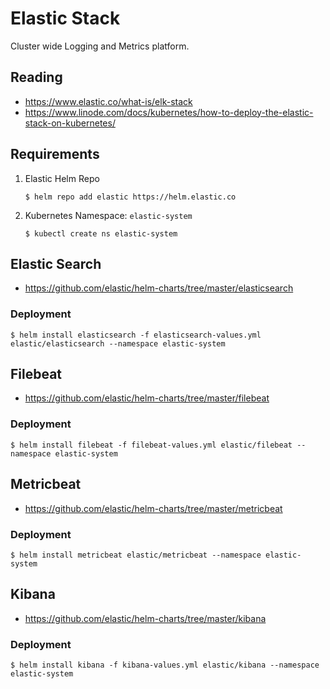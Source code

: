 # Elastic Stack

Cluster wide Logging and Metrics platform.

## Reading

- https://www.elastic.co/what-is/elk-stack
- https://www.linode.com/docs/kubernetes/how-to-deploy-the-elastic-stack-on-kubernetes/

## Requirements

1. Elastic Helm Repo

    ```shell
    $ helm repo add elastic https://helm.elastic.co
    ```

2. Kubernetes Namespace: `elastic-system`

    ```shell
    $ kubectl create ns elastic-system
    ```

## Elastic Search

- https://github.com/elastic/helm-charts/tree/master/elasticsearch

### Deployment

```shell
$ helm install elasticsearch -f elasticsearch-values.yml elastic/elasticsearch --namespace elastic-system 
```

## Filebeat

- https://github.com/elastic/helm-charts/tree/master/filebeat

### Deployment

```shell
$ helm install filebeat -f filebeat-values.yml elastic/filebeat --namespace elastic-system 
```

## Metricbeat

- https://github.com/elastic/helm-charts/tree/master/metricbeat

### Deployment

```shell
$ helm install metricbeat elastic/metricbeat --namespace elastic-system 
```

## Kibana

- https://github.com/elastic/helm-charts/tree/master/kibana

### Deployment

```shell
$ helm install kibana -f kibana-values.yml elastic/kibana --namespace elastic-system 
```
